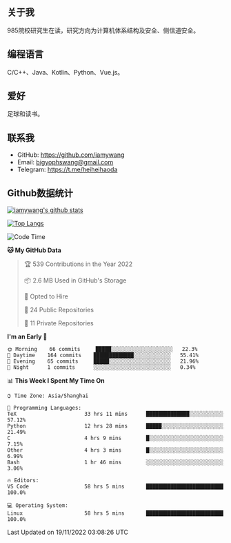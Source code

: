 ## 关于我

985院校研究生在读，研究方向为计算机体系结构及安全、侧信道安全。

## 编程语言

C/C++、Java、Kotlin、Python、Vue.js。

## 爱好

足球和读书。

## 联系我

- GitHub: https://github.com/iamywang
- Email: bigyophswang@gmail.com
- Telegram: https://t.me/heiheihaoda

## Github数据统计

[![iamywang's github stats](https://github-readme-stats.vercel.app/api?username=iamywang&count_private=true&show_icons=true)]()

[![Top Langs](https://github-readme-stats.vercel.app/api/top-langs/?username=iamywang&layout=compact)]()

<!--START_SECTION:waka-->
![Code Time](http://img.shields.io/badge/Code%20Time-605%20hrs%2038%20mins-blue)

**🐱 My GitHub Data** 

> 🏆 539 Contributions in the Year 2022
 > 
> 📦 2.6 MB Used in GitHub's Storage 
 > 
> 💼 Opted to Hire
 > 
> 📜 24 Public Repositories 
 > 
> 🔑 11 Private Repositories  
 > 
**I'm an Early 🐤** 

```text
🌞 Morning    66 commits     █████░░░░░░░░░░░░░░░░░░░░   22.3% 
🌆 Daytime    164 commits    █████████████░░░░░░░░░░░░   55.41% 
🌃 Evening    65 commits     █████░░░░░░░░░░░░░░░░░░░░   21.96% 
🌙 Night      1 commits      ░░░░░░░░░░░░░░░░░░░░░░░░░   0.34%

```


📊 **This Week I Spent My Time On** 

```text
⌚︎ Time Zone: Asia/Shanghai

💬 Programming Languages: 
TeX                      33 hrs 11 mins      ██████████████░░░░░░░░░░░   57.12% 
Python                   12 hrs 28 mins      █████░░░░░░░░░░░░░░░░░░░░   21.49% 
C                        4 hrs 9 mins        █░░░░░░░░░░░░░░░░░░░░░░░░   7.15% 
Other                    4 hrs 3 mins        █░░░░░░░░░░░░░░░░░░░░░░░░   6.99% 
Bash                     1 hr 46 mins        ░░░░░░░░░░░░░░░░░░░░░░░░░   3.06%

🔥 Editors: 
VS Code                  58 hrs 5 mins       █████████████████████████   100.0%

💻 Operating System: 
Linux                    58 hrs 5 mins       █████████████████████████   100.0%

```


 Last Updated on 19/11/2022 03:08:26 UTC
<!--END_SECTION:waka-->
